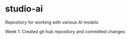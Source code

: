 # studio-ai

Repository for working with various AI models

Week 1: Created git hub repository and committed changes
